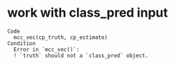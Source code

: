 # work with class_pred input

    Code
      mcc_vec(cp_truth, cp_estimate)
    Condition
      Error in `mcc_vec()`:
      ! `truth` should not a `class_pred` object.

